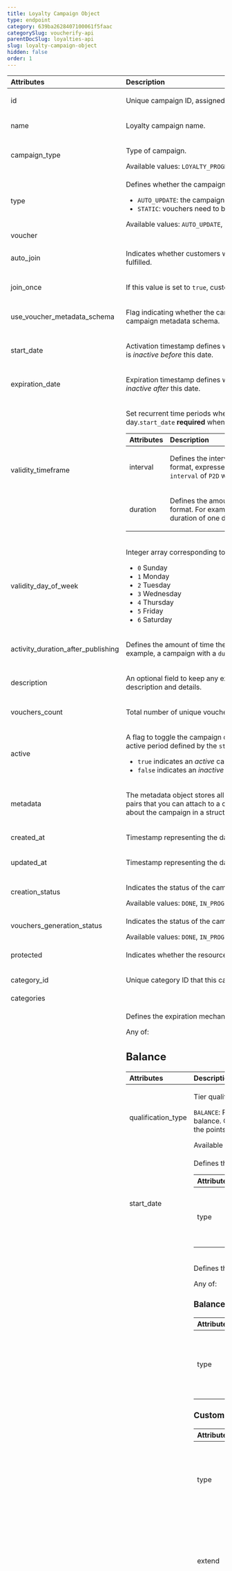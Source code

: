 ```yaml
---
title: Loyalty Campaign Object
type: endpoint
category: 639ba2628407100061f5faac
categorySlug: voucherify-api
parentDocSlug: loyalties-api
slug: loyalty-campaign-object
hidden: false
order: 1
---
```


| Attributes |  Description  | Example |
|:-----|:--------|------:|
| id | <p>Unique campaign ID, assigned by Voucherify.</p> | <p>camp_f7fBbQxUuTN7dI7tGOo5XMDA</p> |
| name | <p>Loyalty campaign name.</p> |  |
| campaign_type | <p>Type of campaign.</p> Available values: `LOYALTY_PROGRAM` |  |
| type | <p>Defines whether the campaign can be updated with new vouchers after campaign creation.</p><ul><li><code>AUTO_UPDATE</code>: the campaign is dynamic, i.e. vouchers will generate based on set criteria</li><li><code>STATIC</code>: vouchers need to be manually published</li></ul> Available values: `AUTO_UPDATE`, `STATIC` |  |
| voucher |  |  |
| auto_join | <p>Indicates whether customers will be able to auto-join a loyalty campaign if any earning rule is fulfilled.</p> |  |
| join_once | <p>If this value is set to <code>true</code>, customers will be able to join the campaign only once.</p> |  |
| use_voucher_metadata_schema | <p>Flag indicating whether the campaign is to use the voucher's metadata schema instead of the campaign metadata schema.</p> |  |
| start_date | <p>Activation timestamp defines when the campaign starts to be active in ISO 8601 format. Campaign is <em>inactive before</em> this date.</p> | <p>2022-09-20T00:00:00.000Z</p> |
| expiration_date | <p>Expiration timestamp defines when the campaign expires in ISO 8601 format.  Campaign is <em>inactive after</em> this date.</p> | <p>2022-09-30T00:00:00.000Z</p> |
| validity_timeframe | <p>Set recurrent time periods when the campaign is valid. For example, valid for 1 hour every other day.<code>start_date</code> <strong>required</strong> when including the <code>validity_timeframe</code>.</p> <table><thead><tr><th style="text-align:left">Attributes</th><th style="text-align:left">Description</th><th style="text-align:right">Example</th></tr></thead><tbody><tr><td style="text-align:left">interval</td><td style="text-align:left"><p>Defines the intervening time between two time points in ISO 8601 format, expressed as a duration. For example, a campaign with an <code>interval</code> of <code>P2D</code> will be active every other day.</p></td><td style="text-align:right"></td></tr><tr><td style="text-align:left">duration</td><td style="text-align:left"><p>Defines the amount of time the campaign will be active in ISO 8601 format. For example, a campaign with a <code>duration</code> of <code>P1D</code> will be valid for a duration of one day.</p></td><td style="text-align:right"></td></tr></tbody></table> |  |
| validity_day_of_week | <p>Integer array corresponding to the particular days of the week in which the campaign is valid.</p><ul><li><code>0</code>  Sunday</li><li><code>1</code>  Monday</li><li><code>2</code>  Tuesday</li><li><code>3</code>  Wednesday</li><li><code>4</code>  Thursday</li><li><code>5</code>  Friday</li><li><code>6</code>  Saturday</li></ul> |  |
| activity_duration_after_publishing | <p>Defines the amount of time the campaign will be active in ISO 8601 format after publishing. For example, a campaign with a <code>duration</code> of <code>P24D</code> will be valid for a duration of 24 days.</p> |  |
| description | <p>An optional field to keep any extra textual information about the campaign such as a campaign description and details.</p> |  |
| vouchers_count | <p>Total number of unique vouchers in campaign.</p> |  |
| active | <p>A flag to toggle the campaign on or off. You can disable a campaign even though it's within the active period defined by the <code>start_date</code> and <code>expiration_date</code>.</p><ul><li><code>true</code> indicates an <em>active</em> campaign</li><li><code>false</code> indicates an <em>inactive</em> campaign</li></ul> |  |
| metadata | <p>The metadata object stores all custom attributes assigned to the campaign. A set of key/value pairs that you can attach to a campaign object. It can be useful for storing additional information about the campaign in a structured format.</p>  |  |
| created_at | <p>Timestamp representing the date and time when the campaign was created in ISO 8601 format.</p> | <p>2021-12-01T08:00:50.038Z</p> |
| updated_at | <p>Timestamp representing the date and time when the voucher was updated in ISO 8601 format.</p> | <p>2022-09-20T09:18:19.623Z</p> |
| creation_status | <p>Indicates the status of the campaign creation.</p> Available values: `DONE`, `IN_PROGRESS`, `FAILED`, `DRAFT`, `MODIFYING` |  |
| vouchers_generation_status | <p>Indicates the status of the campaign's vouchers.</p> Available values: `DONE`, `IN_PROGRESS`, `FAILED`, `DRAFT` |  |
| protected | <p>Indicates whether the resource can be deleted.</p> |  |
| category_id | <p>Unique category ID that this campaign belongs to.</p> | <p>cat_0b688929a2476386a7</p> |
| categories |  |  |
| loyalty_tiers_expiration | <p>Defines the expiration mechanism for loyalty tiers.</p> Any of: <h2>Balance</h2><table><thead><tr><th style="text-align:left">Attributes</th><th style="text-align:left">Description</th><th style="text-align:right">Example</th></tr></thead><tbody><tr><td style="text-align:left">qualification_type</td><td style="text-align:left"><p>Tier qualification.</p><p><code>BALANCE</code>: Points balance is based on the customer's current points balance. Customers qualify for the tier if their points balance is in the points range of the tier.</p> Available values: <code>BALANCE</code></td><td style="text-align:right"></td></tr><tr><td style="text-align:left">start_date</td><td style="text-align:left"><p>Defines the conditions for the start date of the tier.</p> <table><thead><tr><th style="text-align:left">Attributes</th><th style="text-align:left">Description</th><th style="text-align:right">Example</th></tr></thead><tbody><tr><td style="text-align:left">type</td><td style="text-align:left"><p>What triggers the tier to be valid for a customer.<br><code>IMMEDIATE</code>: After reaching the minimum required points.</p> Available values: <code>IMMEDIATE</code></td><td style="text-align:right"></td></tr></tbody></table></td><td style="text-align:right"></td></tr><tr><td style="text-align:left">expiration_date</td><td style="text-align:left"><p>Defines the conditions for the expiration date of a tier.</p> Any of: <h3>Balance Drop</h3><table><thead><tr><th style="text-align:left">Attributes</th><th style="text-align:left">Description</th><th style="text-align:right">Example</th></tr></thead><tbody><tr><td style="text-align:left">type</td><td style="text-align:left"><p>What triggers the tier to expire for a customer.<br><code>BALANCE_DROP</code>: Tier expires when the points balance drops below the required range of the tier.</p> Available values: <code>BALANCE_DROP</code></td><td style="text-align:right"></td></tr></tbody></table> <h3>Custom</h3><table><thead><tr><th style="text-align:left">Attributes</th><th style="text-align:left">Description</th><th style="text-align:right">Example</th></tr></thead><tbody><tr><td style="text-align:left">type</td><td style="text-align:left"><p>What triggers the tier to expire for a customer.<br><code>CUSTOM</code>: Tier expires after a certain time period passes following the instance the points balance drops below the required range of the tier.</p> Available values: <code>CUSTOM</code></td><td style="text-align:right"></td></tr><tr><td style="text-align:left">extend</td><td style="text-align:left"><p>Defines the amount of time the tier will remain active in ISO 8601 format. The expiration date counter starts at the moment when the customer reaches the minimum required points that are required to be in the tier. For example, a tier with a duration of P3M will be valid for a duration of 3 months.</p></td><td style="text-align:right"></td></tr><tr><td style="text-align:left">rounding</td><td style="text-align:left"><p>Defines the rounding mechanism for tier expiration.</p> Any of: <h4>Calendar Periods</h4><table><thead><tr><th style="text-align:left">Attributes</th><th style="text-align:left">Description</th><th style="text-align:right">Example</th></tr></thead><tbody><tr><td style="text-align:left">type</td><td style="text-align:left"><p>Period to which the expiration will be rounded to.</p><ul><li><code>MONTH</code>: The expiration date will be rounded to the end of the month.</li><li><code>QUARTER</code>: The expiration date will be rounded to the end of the quarter.</li><li><code>HALF_YEAR</code>: The expiration date will be rounded to the half year.</li><li><code>YEAR</code>: The expiration date will be rounded to the end of the year.</li></ul> Available values: <code>MONTH</code>, <code>QUARTER</code>, <code>HALF_YEAR</code>, <code>YEAR</code></td><td style="text-align:right"></td></tr><tr><td style="text-align:left">strategy</td><td style="text-align:left"><p>Which portion of the given period should the rounding be applied to.</p> Available values: <code>END</code></td><td style="text-align:right"></td></tr></tbody></table> <h4>Specific Month</h4><table><thead><tr><th style="text-align:left">Attributes</th><th style="text-align:left">Description</th><th style="text-align:right">Example</th></tr></thead><tbody><tr><td style="text-align:left">type</td><td style="text-align:left"><p>This mechanism describes a custom rounding for the expiration date.</p> Available values: <code>CUSTOM</code></td><td style="text-align:right"></td></tr><tr><td style="text-align:left">strategy</td><td style="text-align:left"><p>Which portion of the given period should the rounding be applied to.</p> Available values: <code>END</code></td><td style="text-align:right"></td></tr><tr><td style="text-align:left">unit</td><td style="text-align:left"><p>Defines the type of unit of time in which the rounding period is counted.</p> Available values: <code>MONTH</code></td><td style="text-align:right"></td></tr><tr><td style="text-align:left">value</td><td style="text-align:left"><p>Value for the unit of time that the rounding applies to. Units for this parameter are defined by the <code>rounding.unit</code> parameter.</p><ul><li><code>0</code>: January</li><li><code>1</code>: February</li><li><code>2</code>: March</li><li><code>3</code>: April</li><li><code>4</code>: May</li><li><code>5</code>: June</li><li><code>6</code>: July</li><li><code>7</code>: August</li><li><code>8</code>: September</li><li><code>9</code>: October</li><li><code>10</code>: November</li><li><code>11</code>: December</li></ul></td><td style="text-align:right"></td></tr></tbody></table></td><td style="text-align:right"></td></tr></tbody></table></td><td style="text-align:right"></td></tr></tbody></table> <h2>Points in Period</h2><table><thead><tr><th style="text-align:left">Attributes</th><th style="text-align:left">Description</th><th style="text-align:right">Example</th></tr></thead><tbody><tr><td style="text-align:left">qualification_type</td><td style="text-align:left"><p>Tier qualification.</p><p><code>POINTS_IN_PERIOD</code>: A customer qualifies for the tier only if the sum of the accumulated points in a <strong>defined time interval</strong> reaches the tier threshold.</p> Available values: <code>POINTS_IN_PERIOD</code></td><td style="text-align:right"></td></tr><tr><td style="text-align:left">qualification_period</td><td style="text-align:left"><p>Customers can qualify for the tier if they collected enough points in a given time period. So, in addition to the customer having to reach a points range, they also need to have collected the points within a set time period.</p><table><thead><tr><th style="text-align:left"><strong>Period</strong></th><th style="text-align:left"><strong>Definition</strong></th></tr></thead><tbody><tr><td style="text-align:left"><strong>Calendar Month</strong></td><td style="text-align:left">Points collected in one calendar month<br>January, February, March, etc.</td></tr><tr><td style="text-align:left"><strong>Calendar Quarter</strong></td><td style="text-align:left">Points collected in the quarter<br>- January - March<br>- April - June<br>- July - September<br>- October - December</td></tr><tr><td style="text-align:left"><strong>Calendar Half-year</strong></td><td style="text-align:left">Points collected in the half-year<br>- January - June<br>- July - December</td></tr><tr><td style="text-align:left"><strong>Calendar Year</strong></td><td style="text-align:left">Points collected in one calendar year<br>January - December</td></tr></tbody></table> Available values: <code>MONTH</code>, <code>QUARTER</code>, <code>HALF_YEAR</code>, <code>YEAR</code></td><td style="text-align:right"></td></tr><tr><td style="text-align:left">start_date</td><td style="text-align:left"><p>Defines the conditions for the start date of the tier.</p> <table><thead><tr><th style="text-align:left">Attributes</th><th style="text-align:left">Description</th><th style="text-align:right">Example</th></tr></thead><tbody><tr><td style="text-align:left">type</td><td style="text-align:left"><p>What triggers the tier to be valid for a customer.<br><code>IMMEDIATE</code>: After reaching the minimum required points.<br><code>NEXT_PERIOD</code>: When the next qualification period starts.</p> Available values: <code>IMMEDIATE</code>, <code>NEXT_PERIOD</code></td><td style="text-align:right"></td></tr></tbody></table></td><td style="text-align:right"></td></tr><tr><td style="text-align:left">expiration_date</td><td style="text-align:left"><p>Defines the conditions for the expiration date of a tier.</p> <table><thead><tr><th style="text-align:left">Attributes</th><th style="text-align:left">Description</th><th style="text-align:right">Example</th></tr></thead><tbody><tr><td style="text-align:left">type</td><td style="text-align:left"><p>What triggers the tier to expire for a customer.<br><code>END_OF_PERIOD</code>: Expire tier at the end of the period.<br><code>END_OF_NEXT_PERIOD</code>:  Expire tier at the end of the next period.</p> Available values: <code>END_OF_PERIOD</code>, <code>END_OF_NEXT_PERIOD</code></td><td style="text-align:right"></td></tr><tr><td style="text-align:left">extend</td><td style="text-align:left"><p>Extend the expiration by adding extra months or days in ISO 8601 format. The tier will remain active even though it reaches its expiration time period. For example, a tier with a duration of <code>P3M</code> will be valid for an additional duration of 3 months and a tier with a duration of <code>P1D</code> will be valid for an additional duration of 1 day.</p></td><td style="text-align:right"></td></tr></tbody></table></td><td style="text-align:right"></td></tr></tbody></table>  |  |
| object | <p>The type of object represented by JSON. This object stores information about the campaign.</p> |  |

[block:html]
{
  "html": "<style>\n[title=\"Toggle library\"] { \n  display: none; }\n.LanguagePicker-divider { \n  display: none; }\n.Playground-section3VTXuaYZivJK > .APISectionHeader3LN_-QIR0m7x {\n  display: none; }\n.LanguagePicker-languages1qVVo_v6AlP9 {\n  display: none; }\n.headline-container-article-info2GaOf2jMpV0r {\n  display: none; }\n.APISectionHeader3LN_-QIR0m7x {\n  display: none; }\n.APIResponseSchemaPicker-label3XMQ9E-slNcS {\n  display: none; }\n.PlaygroundC7DInM9NFvBg {\n  display: none; }\n.Modal-Header3VPrQs3MUWWd {\n  display: none; }\n.rm-ReferenceMain .rm-Article {\n  max-width: 2000px; }\n</style>"
}
[/block]
